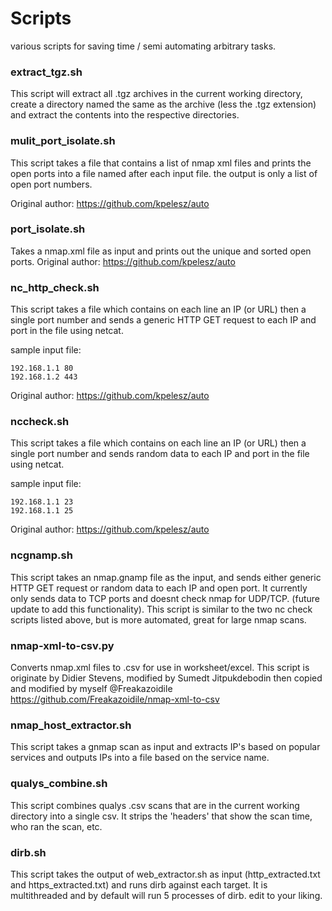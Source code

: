 # Scripts
various scripts for saving time / semi automating arbitrary tasks.

### extract_tgz.sh
This script will extract all .tgz archives in the current working directory, create a directory named the same as the archive (less the .tgz extension) and extract the contents into the respective directories.

### mulit_port_isolate.sh
This script takes a file that contains a list of nmap xml files and prints the open ports into a file named after each input file. the output is only a list of open port numbers.
  
  Original author: https://github.com/kpelesz/auto

### port_isolate.sh
Takes a nmap.xml file as input and prints out the unique and sorted open ports.
  Original author: https://github.com/kpelesz/auto

### nc_http_check.sh
This script takes a file which contains on each line an IP (or URL) then a single port number and sends a generic HTTP GET request to each IP and port in the file using netcat.  

sample input file: 
```
192.168.1.1 80
192.168.1.2 443
```
  Original author: https://github.com/kpelesz/auto
  
 ### nccheck.sh
This script takes a file which contains on each line an IP (or URL) then a single port number and sends random data to each IP and port in the file using netcat.  

sample input file: 
```
192.168.1.1 23
192.168.1.1 25
``` 
  Original author: https://github.com/kpelesz/auto


### ncgnamp.sh
This script takes an nmap.gnamp file as the input, and sends either generic HTTP GET request or random data to each IP and open port.  It currently only sends data to TCP ports and doesnt check nmap for UDP/TCP. (future update to add this functionality). This script is similar to the two nc check scripts listed above, but is more automated, great for large nmap scans. 


### nmap-xml-to-csv.py
Converts nmap.xml files to .csv for use in worksheet/excel.
This script is originate by Didier Stevens, modified by Sumedt Jitpukdebodin then copied and modified by myself @Freakazoidile
https://github.com/Freakazoidile/nmap-xml-to-csv

### nmap_host_extractor.sh
This script takes a gnmap scan as input and extracts IP's based on popular services and outputs IPs into a file based on the service name.

### qualys_combine.sh
This script combines qualys .csv scans that are in the current working directory into a single csv. It strips the 'headers' that show the scan time, who ran the scan, etc.


### dirb.sh
This script takes the output of web_extractor.sh as input (http_extracted.txt and https_extracted.txt) and runs dirb against each target. It is multithreaded and by default will run 5 processes of dirb. edit to your liking.
